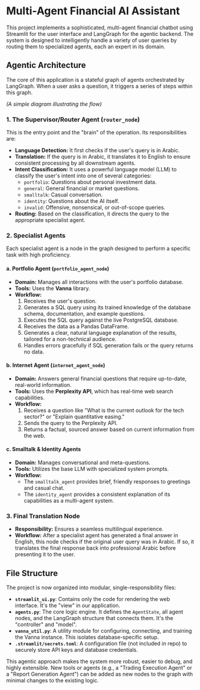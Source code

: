 # Multi-Agent Financial AI Assistant

This project implements a sophisticated, multi-agent financial chatbot using Streamlit for the user interface and LangGraph for the agentic backend. The system is designed to intelligently handle a variety of user queries by routing them to specialized agents, each an expert in its domain.

## Agentic Architecture

The core of this application is a stateful graph of agents orchestrated by LangGraph. When a user asks a question, it triggers a series of steps within this graph.


*(A simple diagram illustrating the flow)*

### 1. The Supervisor/Router Agent (`router_node`)
This is the entry point and the "brain" of the operation. Its responsibilities are:
- **Language Detection:** It first checks if the user's query is in Arabic.
- **Translation:** If the query is in Arabic, it translates it to English to ensure consistent processing by all downstream agents.
- **Intent Classification:** It uses a powerful language model (LLM) to classify the user's intent into one of several categories:
  - `portfolio`: Questions about personal investment data.
  - `general`: General financial or market questions.
  - `smalltalk`: Casual conversation.
  - `identity`: Questions about the AI itself.
  - `invalid`: Offensive, nonsensical, or out-of-scope queries.
- **Routing:** Based on the classification, it directs the query to the appropriate specialist agent.

### 2. Specialist Agents
Each specialist agent is a node in the graph designed to perform a specific task with high proficiency.

#### a. Portfolio Agent (`portfolio_agent_node`)
- **Domain:** Manages all interactions with the user's portfolio database.
- **Tools:** Uses the **Vanna** library.
- **Workflow:**
    1.  Receives the user's question.
    2.  Generates a SQL query using its trained knowledge of the database schema, documentation, and example questions.
    3.  Executes the SQL query against the live PostgreSQL database.
    4.  Receives the data as a Pandas DataFrame.
    5.  Generates a clear, natural language explanation of the results, tailored for a non-technical audience.
    6.  Handles errors gracefully if SQL generation fails or the query returns no data.

#### b. Internet Agent (`internet_agent_node`)
- **Domain:** Answers general financial questions that require up-to-date, real-world information.
- **Tools:** Uses the **Perplexity API**, which has real-time web search capabilities.
- **Workflow:**
    1.  Receives a question like "What is the current outlook for the tech sector?" or "Explain quantitative easing."
    2.  Sends the query to the Perplexity API.
    3.  Returns a factual, sourced answer based on current information from the web.

#### c. Smalltalk & Identity Agents
- **Domain:** Manages conversational and meta-questions.
- **Tools:** Utilizes the base LLM with specialized system prompts.
- **Workflow:**
    - The `smalltalk_agent` provides brief, friendly responses to greetings and casual chat.
    - The `identity_agent` provides a consistent explanation of its capabilities as a multi-agent system.

### 3. Final Translation Node
- **Responsibility:** Ensures a seamless multilingual experience.
- **Workflow:** After a specialist agent has generated a final answer in English, this node checks if the original user query was in Arabic. If so, it translates the final response back into professional Arabic before presenting it to the user.

## File Structure
The project is now organized into modular, single-responsibility files:

- **`streamlit_ui.py`**: Contains only the code for rendering the web interface. It's the "view" in our application.
- **`agents.py`**: The core logic engine. It defines the `AgentState`, all agent nodes, and the LangGraph structure that connects them. It's the "controller" and "model".
- **`vanna_util.py`**: A utility module for configuring, connecting, and training the Vanna instance. This isolates database-specific setup.
- **`.streamlit/secrets.toml`**: A configuration file (not included in repo) to securely store API keys and database credentials.

This agentic approach makes the system more robust, easier to debug, and highly extensible. New tools or agents (e.g., a "Trading Execution Agent" or a "Report Generation Agent") can be added as new nodes to the graph with minimal changes to the existing logic.

